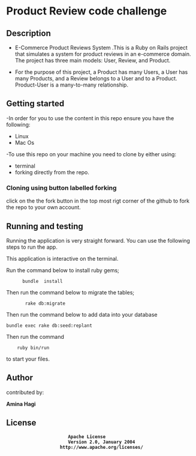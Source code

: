 # Product Review code challenge 
## Description
- E-Commerce Product Reviews System .This is a Ruby on Rails project that simulates a system for product reviews in an e-commerce domain. The project has three main models: User, Review, and Product.

- For the purpose of this project, a Product has many Users, a User has many Products, and a Review belongs to a User and to a Product. Product-User is a many-to-many relationship.


## Getting started
-In order for you to use the content in this repo ensure you have the following:
-  Linux
- Mac Os

-To use this repo on your machine you need to clone by either using:
- terminal
- forking directly from the repo.
### Cloning using button labelled forking
click on the the fork button in the top most rigt corner of the github to fork the repo to your own account.

## Running and testing
Running the application is very straight forward. You can use the following steps to run the app.

This application is interactive on the terminal.

Run the command below to install ruby gems;

          bundle  install 
Then run the command below to migrate the tables;

           rake db:migrate
Then run the command below to add data into your database

    bundle exec rake db:seed:replant
Then run the command 
        
        ruby bin/run
to start your files.

## Author
contributed by:

<b>Amina Hagi<b>

## License
                           Apache License
                           Version 2.0, January 2004
                        http://www.apache.org/licenses/